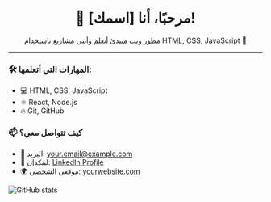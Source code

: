 <h1 align="center">👋 مرحبًا، أنا [اسمك]!</h1>
<p align="center">
  مطور ويب مبتدئ أتعلم وأبني مشاريع باستخدام HTML, CSS, JavaScript 🚀
</p>

---

### 🛠 المهارات التي أتعلمها:
- 💻 HTML, CSS, JavaScript
- ⚛️ React, Node.js
- 🔥 Git, GitHub

### 📫 كيف تتواصل معي؟
- 📧 البريد: your.email@example.com
- 💼 لينكدإن: [LinkedIn Profile](https://linkedin.com/in/your-profile)
- 🌍 موقعي الشخصي: [yourwebsite.com](https://yourwebsite.com)

![GitHub stats](https://github-readme-stats.vercel.app/api?username=your-username&show_icons=true&theme=tokyonight)
